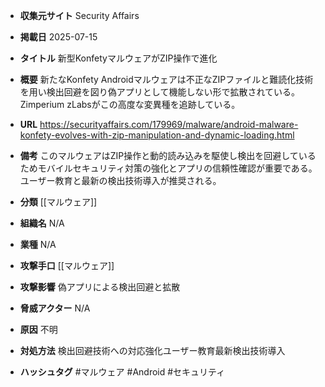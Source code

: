 - **収集元サイト**
Security Affairs

- **掲載日**
2025-07-15

- **タイトル**
新型KonfetyマルウェアがZIP操作で進化

- **概要**
新たなKonfety Androidマルウェアは不正なZIPファイルと難読化技術を用い検出回避を図り偽アプリとして機能しない形で拡散されている。Zimperium zLabsがこの高度な変異種を追跡している。

- **URL**
https://securityaffairs.com/179969/malware/android-malware-konfety-evolves-with-zip-manipulation-and-dynamic-loading.html

- **備考**
このマルウェアはZIP操作と動的読み込みを駆使し検出を回避しているためモバイルセキュリティ対策の強化とアプリの信頼性確認が重要である。ユーザー教育と最新の検出技術導入が推奨される。

- **分類**
[[マルウェア]]

- **組織名**
N/A

- **業種**
N/A

- **攻撃手口**
[[マルウェア]]

- **攻撃影響**
偽アプリによる検出回避と拡散

- **脅威アクター**
N/A

- **原因**
不明

- **対処方法**
検出回避技術への対応強化ユーザー教育最新検出技術導入

- **ハッシュタグ**
#マルウェア #Android #セキュリティ
